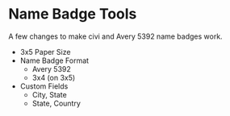 #  Name Badge Tools
A few changes to make civi and Avery 5392 name badges work.

* 3x5 Paper Size
* Name Badge Format
  * Avery 5392
  * 3x4 (on 3x5)
* Custom Fields
  * City, State
  * State, Country
